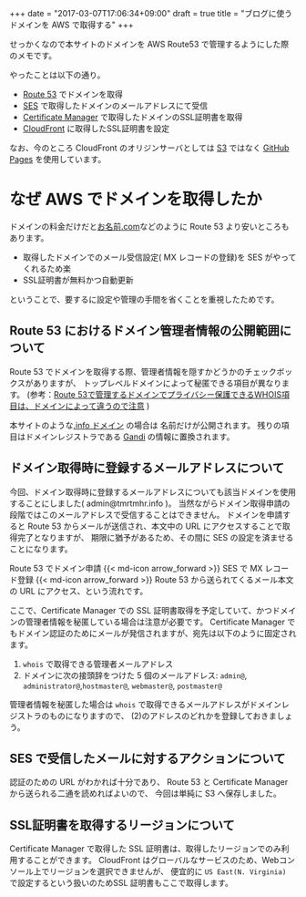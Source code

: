 +++
date = "2017-03-07T17:06:34+09:00"
draft = true
title = "ブログに使うドメインを AWS で取得する"
+++

せっかくなので本サイトのドメインを AWS Route53 で管理するようにした際のメモです。

やったことは以下の通り。

* [Route 53](https://aws.amazon.com/jp/route53/) でドメインを取得
* [SES](https://aws.amazon.com/jp/ses/) で取得したドメインのメールアドレスにて受信
* [Certificate Manager](https://aws.amazon.com/jp/certificate-manager/) で取得したドメインのSSL証明書を取得
* [CloudFront](https://aws.amazon.com/jp/cloudfront/) に取得したSSL証明書を設定

なお、今のところ CloudFront のオリジンサーバとしては [S3](https://aws.amazon.com/jp/s3/) ではなく [GitHub Pages](https://pages.github.com/) を使用しています。

<!-- more -->

# なぜ AWS でドメインを取得したか

ドメインの料金だけだと[お名前.com](www.onamae.com)などのように Route 53 より安いところもあります。

* 取得したドメインでのメール受信設定( MX レコードの登録)を SES がやってくれるため楽
* SSL証明書が無料かつ自動更新

ということで、要するに設定や管理の手間を省くことを重視したためです。

## Route 53 におけるドメイン管理者情報の公開範囲について

Route 53 でドメインを取得する際、管理者情報を隠すかどうかのチェックボックスがありますが、
トップレベルドメインによって秘匿できる項目が異なります。
(参考：[Route 53で管理するドメインでプライバシー保護できるWHOIS項目は、ドメインによって違うので注意](http://dev.classmethod.jp/cloud/aws/route53-privacy-protection/) )

本サイトのような[.info ドメイン](http://docs.aws.amazon.com/Route53/latest/DeveloperGuide/registrar-tld-list.html#info) の場合は
名前だけが公開されます。
残りの項目はドメインレジストラである [Gandi](https://www.gandi.net/) の情報に置換されます。

## ドメイン取得時に登録するメールアドレスについて

今回、ドメイン取得時に登録するメールアドレスについても該当ドメインを使用することにしました( a&#100;mi&#110;&#64;&#116;m&#114;tmhr.in&#102;o )。
当然ながらドメイン取得申請の段階ではこのメールアドレスで受信することはできません。
ドメインを申請すると Route 53 からメールが送信され、本文中の URL にアクセスすることで取得完了となりますが、
期限に猶予があるため、その間に SES の設定を済ませることになります。

Route 53 でドメイン申請 {{< md-icon arrow_forward >}} SES で MX レコード登録 {{< md-icon arrow_forward >}} Route 53 から送られてくるメール本文の URL にアクセス、という流れです。

ここで、Certificate Manager での SSL 証明書取得を予定していて、かつドメインの管理者情報を秘匿している場合は注意が必要です。
Certificate Manager でもドメイン認証のためにメールが発信されますが、宛先は以下のように固定されます。

1. `whois` で取得できる管理者メールアドレス
1. ドメインに次の接頭辞をつけた 5 個のメールアドレス: `admin@`, `administrator@`,`hostmaster@`, `webmaster@`, `postmaster@`
 
管理者情報を秘匿した場合は `whois` で取得できるメールアドレスがドメインレジストラのものになりますので、
(2)のアドレスのどれかを登録しておきましょう。

## SES で受信したメールに対するアクションについて

認証のための URL がわかれば十分であり、
Route 53 と Certificate Manager から送られる二通を読めればよいので、
今回は単純に S3 へ保存しました。

## SSL証明書を取得するリージョンについて

Certificate Manager で取得した SSL 証明書は、取得したリージョンでのみ利用することができます。
CloudFront はグローバルなサービスのため、Webコンソール上でリージョンを選択できませんが、
便宜的に `US East(N. Virginia)` で設定するという扱いのためSSL 証明書もここで取得します。

<!-- 詰まったところ -->
<!-- CloudFront に Alternate CNAME 設定し忘れ -->
<!-- http://blog.ybbo.net/2015/04/11/how-to-fix-error-of-error-the-request-could-not-be-satisfied-generated-by-cloudfront-cloudfront-on-aws-cloud-front/ -->
